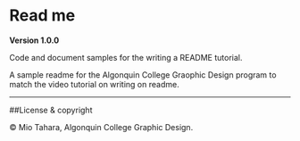 # Read me

**Version 1.0.0**

Code and document samples for the writing a README tutorial.

A sample readme for the Algonquin College Graophic Design program to match the video tutorial on writing on readme.

---

##License & copyright

© Mio Tahara, Algonquin College Graphic Design.